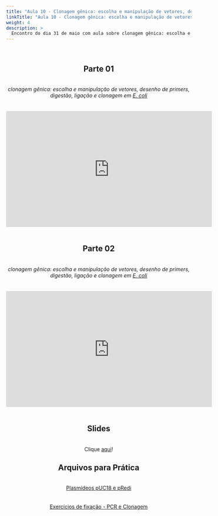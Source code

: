 ```yaml
---
title: "Aula 10 - Clonagem gênica: escolha e manipulação de vetores, desenho de primers, digestão, ligação e clonagem em E. coli"
linkTitle: "Aula 10 - Clonagem gênica: escolha e manipulação de vetores, desenho de primers, digestão, ligação e clonagem em E. coli"
weight: 4
description: >
  Encontro do dia 31 de maio com aula sobre clonagem gênica: escolha e manipulação de vetores, desenho de primers, digestão, ligação e clonagem em <i>E. coli</i>
---
```


<br>
<div align="center">
<h2>Parte 01</h2>
<br>
<i>clonagem gênica: escolha e manipulação de vetores, desenho de primers, digestão, ligação e clonagem em <u>E. coli</u></i>
<br><br><br>
<iframe width="560" height="315" src="https://www.youtube.com/embed/uwXB0G89zFI" frameborder="0" allow="accelerometer; autoplay; clipboard-write; encrypted-media; gyroscope; picture-in-picture" allowfullscreen></iframe>
<br><br>

<h2>Parte 02</h2>
<br>
<i>clonagem gênica: escolha e manipulação de vetores, desenho de primers, digestão, ligação e clonagem em <u>E. coli</u></i>
<br><br><br>
<iframe width="560" height="315" src="https://www.youtube.com/embed/yQY77gbQO4I" frameborder="0" allow="accelerometer; autoplay; clipboard-write; encrypted-media; gyroscope; picture-in-picture" allowfullscreen></iframe>
<br><br>

<h2>Slides</h2>
<br>
Clique <a href="https://github.com/desirrepetters/gstreinamentoeconsultoria/blob/master/userguide/content/pt-br/biologia_molecular/2023_01/sincronas/pdf/aula_10.pdf">aqui</a>!

<h2>Arquivos para Prática</h2>
<br>
<a href="https://github.com/desirrepetters/gstreinamentoeconsultoria/blob/master/userguide/content/pt-br/biologia_molecular/2023_01/sincronas/files/aula_assincrona_02_plasmideos.zip">Plasmídeos pUC18 e pRedi</a><br>
<br><br>
<a href="https://github.com/desirrepetters/gstreinamentoeconsultoria/blob/master/userguide/content/pt-br/biologia_molecular/2023_01/sincronas/files/aula_assincrona_02_exercicios_PCR_clonagem.zip">Exercícios de fixação - PCR e Clonagem</a><br>
<br><br>

</div>